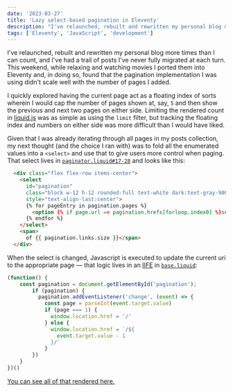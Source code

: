 ```yaml
---
date: '2023-03-27'
title: 'Lazy select-based pagination in Eleventy'
description: "I've relaunched, rebuilt and rewritten my personal blog more times than I can count, and I've had a trail of posts I've never fully migrated at each turn. This weekend, while relaxing and watching movies I ported them into Eleventy and, in doing so, found that the pagination implementation I was using didn't scale well with the number of pages I added."
tags: ['Eleventy', 'JavaScript', 'development']
---
```


I've relaunched, rebuilt and rewritten my personal blog more times than I can count, and I've had a trail of posts I've never fully migrated at each turn. This weekend, while relaxing and watching movies I ported them into Eleventy and, in doing so, found that the pagination implementation I was using didn't scale well with the number of pages I added.<!-- excerpt -->

I quickly explored having the current page act as a floating index of sorts wherein I would cap the number of pages shown at, say, `5` and then show the previous and next two pages on either side. Limiting the rendered count in [liquid.js](https://liquidjs.com/) was as simple as using the `limit` filter, but tracking the floating index and numbers on either side was more difficult than I would have liked.

Given that I was already iterating through all pages in my posts collection, my next thought (and the choice I ran with) was to fold all the enumerated values into a `<select>` and use that to give users more control when paging. That select lives in [`paginator.liquid#17-28`](https://github.com/cdransf/coryd.dev/blob/78f6cfa93b6caaf6d82e9085939df9d2a14fc389/src/_includes/paginator.liquid#L17-L28) and looks like this:

```html
  <div class="flex flex-row items-center">
    <select
      id="pagination"
      class="block w-12 h-12 rounded-full text-white dark:text-gray-900 bg-blue-500 hover:bg-blue-500 dark:hover:bg-blue-300 mr-1 focus-visible:outline-none focus-visible:bg-blue-400 appearance-none text-center"
      style="text-align-last:center">
      {% for pageEntry in pagination.pages %}
        <option {% if page.url == pagination.hrefs[forloop.index0] %}selected{% endif %} value="{{ forloop.index }}">{{ forloop.index }}</option>
      {% endfor %}
    </select>
    <span>
      of {{ pagination.links.size }}</span>
  </div>
```

When the select is changed, Javascript is executed to update the current uri to the appropriate page — that logic lives in an [IIFE](https://developer.mozilla.org/en-US/docs/Glossary/IIFE) in [`base.liquid`](https://github.com/cdransf/coryd.dev/blob/78f6cfa93b6caaf6d82e9085939df9d2a14fc389/src/_includes/base.liquid#L74-L88):

```javascript
(function() {
    const pagination = document.getElementById('pagination');
        if (pagination) {
          pagination.addEventListener('change', (event) => {
            const page = parseInt(event.target.value)
            if (page === 1) {
              window.location.href = '/'
            } else {
              window.location.href = `/${
                event.target.value - 1
              }/`
            }
        })
    }
})()
```

[You can see all of that rendered here.](https://coryd.dev/#pagination)
